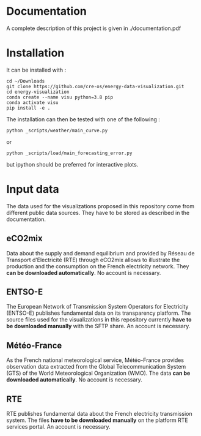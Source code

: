 # Documentation
A complete description of this project is given in ./documentation.pdf

# Installation
It can be installed with :
```
cd ~/Downloads
git clone https://github.com/cre-os/energy-data-visualization.git
cd energy-visualization
conda create --name visu python=3.8 pip
conda activate visu
pip install -e .
```
The installation can then be tested with one of the following :
```
python _scripts/weather/main_curve.py
```
or 
```
python _scripts/load/main_forecasting_error.py
```
but ipython should be preferred for interactive plots.

# Input data
The data used for the visualizations proposed in this repository come from different public data sources.
They have to be stored as described in the documentation.
## eCO2mix
Data about the supply and demand equilibrium and provided by Réseau de Transport d’Electricité (RTE) through eCO2mix allows to illustrate the production and the consumption on the French electricity network.
They **can be downloaded automatically**.
No account is necessary.
## ENTSO-E
The European Network of Transmission System Operators for Electricity (ENTSO-E) publishes fundamental data on its transparency platform.
The source files used for the visualizations in this repository currently **have to be downloaded manually** with the SFTP share.
An account is necessary.
## Météo-France
As the French national meteorological service, Météo-France provides observation data extracted from the Global Telecommunication System (GTS) of the World Meteorological Organization (WMO).
The data **can be downloaded automatically**.
No account is necessary.
## RTE
RTE publishes fundamental data about the French electricity transmission system.
The files **have to be downloaded manually** on the platform RTE services portal.
An account is necessary.
